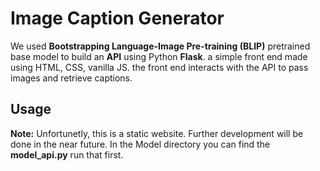 # Image Caption Generator
We used **Bootstrapping Language-Image Pre-training (BLIP)** pretrained  base model to build an **API** using Python **Flask**.
a simple front end made using HTML, CSS, vanilla JS. the front end interacts with the API to pass images and retrieve captions.

## Usage
**Note:** Unfortunetly, this is a static website. Further development will be done in the near future.
In the Model directory you can find the **model_api.py** run that first.
